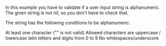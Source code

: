 In this example you have to validate if a user input string is alphanumeric. The given string is not nil, so you don't have to check that.

The string has the following conditions to be alphanumeric:

At least one character ("" is not valid)
Allowed characters are uppercase / lowercase latin letters and digits from 0 to 9
No whitespaces/underscore